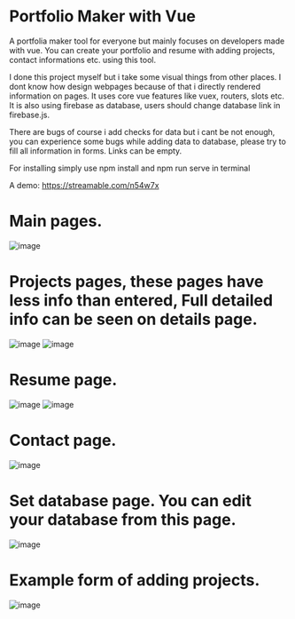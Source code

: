 # Portfolio Maker with Vue
A portfolia maker tool for everyone but mainly focuses on developers made with vue. 
You can create your portfolio and resume with adding projects, contact informations etc. using this tool.
 
I done this project myself but i take some visual things from other places. I dont know how design webpages because of that i directly rendered information on pages. It uses core vue features like  vuex, routers, slots etc. It is also using firebase as database, users should change database link in firebase.js.

There are bugs of course i add checks for data but i cant be not enough, you can experience some bugs while adding data to database, please try to fill all information in forms. Links can be empty.

For installing simply use npm install and npm run serve in terminal

A demo: https://streamable.com/n54w7x

# Main pages.
![image](https://user-images.githubusercontent.com/64266261/219785938-efb174cb-82b8-40d7-9303-8296c02a7961.png)

# Projects pages, these pages have less info than entered, Full detailed info can be seen on details page.
![image](https://user-images.githubusercontent.com/64266261/219786325-4364c73d-fa46-4aa6-8cca-52509c12d936.png)
![image](https://user-images.githubusercontent.com/64266261/219786573-f89a16e5-729d-4bdd-a2fb-8b9ae2d01936.png)

# Resume page.
![image](https://user-images.githubusercontent.com/64266261/219786620-d3c9ad90-5cce-4b68-a4f1-059ff3aea608.png)
![image](https://user-images.githubusercontent.com/64266261/219786694-42107391-ffe1-4c83-80a3-072a6db09644.png)

# Contact page.
![image](https://user-images.githubusercontent.com/64266261/219786838-8c156ca9-dfd5-441c-9810-427c577b6f72.png)

# Set database page. You can edit your database from this page.
![image](https://user-images.githubusercontent.com/64266261/219786882-1d2d15b6-38b9-4b07-a30d-c8cb5b823f99.png)
# Example form of adding projects.
![image](https://user-images.githubusercontent.com/64266261/219786983-68044bfa-5230-4301-9acb-b8f991a9f7c8.png)
